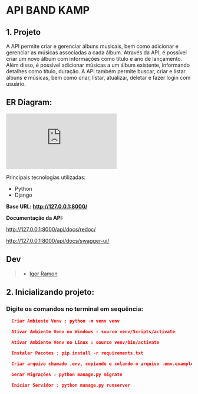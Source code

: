 <h1> API BAND KAMP</h1>

## **1. Projeto**

A API permite criar e gerenciar álbuns musicais, bem como adicionar e gerenciar as músicas associadas a cada álbum. Através da API, é possível criar um novo álbum com informações como título e ano de lançamento. Além disso, é possível adicionar músicas a um álbum existente, informando detalhes como título, duração. A API também permite buscar, criar e listar álbuns e músicas, bem como criar, listar, atualizar, deletar e fazer login com usuário.

## <strong>ER Diagram: </strong>

![DIAGRAMA_BAND_KAMP.pdf](https://github.com/AmandaIsMe-alt/Biblioteka/files/11413212/DIAGRAMA_BAND_KAMP.pdf)

Principais tecnologias utilizadas:

-   Python
-   Django

**Base URL: http://127.0.0.1:8000/**

**Documentação da API:**

http://127.0.0.1:8000/api/docs/redoc/

http://127.0.0.1:8000/api/docs/swagger-ui/

## **Dev**

> -   [Igor Ramon](https://www.linkedin.com/in/igor-ramon-rio-tinto/)

## **2. Inicializando projeto:**

### Digite os comandos no terminal em sequência:

```json
  Criar Ambiente Venv : python -m venv venv

  Ativar Ambiente Venv no Windows : source venv/Scripts/activate

  Ativar Ambiente Venv no Linux : source venv/bin/activate

  Instalar Pacotes : pip install -r requirements.txt

  Criar arquivo chamado .env, copiando e colando o arquivo .env.example, depois renomeando para .env e preencher informações sensíveis do arquivo.

  Gerar Migrações : python manage.py migrate

  Iniciar Servidor : python manage.py runserver
```
